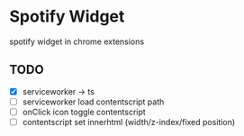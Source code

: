 # Spotify Widget

spotify widget in chrome extensions

## TODO

- [x] serviceworker -> ts
- [ ] serviceworker load contentscript path
- [ ] onClick icon toggle contentscript
- [ ] contentscript set innerhtml (width/z-index/fixed position)

